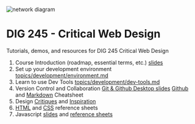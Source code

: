 
![network diagram](assets/img/logos/network-black-512sq-150x150.png)


# DIG 245 - Critical Web Design

Tutorials, demos, and resources for DIG 245 Critical Web Design




1. Course Introduction (roadmap, essential terms, etc.) [slides](https://docs.google.com/presentation/d/1OVCMHMfB_0gYgTtv2iMK_aCktJtCSRp1aRvH3T1W0JU/edit?usp=sharing)
1. Set up your development environment [topics/development/environment.md](topics/development/environment.md)
1. Learn to use Dev Tools [topics/development/dev-tools.md](topics/development/dev-tools.md)
1. Version Control and Collaboration [Git & Github Desktop slides](https://docs.google.com/presentation/d/1vtK6LoqwF4rQQZZy-ovuEgsYUwwMRXsqDVMOjAPSBt0/edit) [Github](https://github.github.com/training-kit/downloads/github-git-cheat-sheet.pdf) and [Markdown](https://guides.github.com/pdfs/markdown-cheatsheet-online.pdf) Cheatsheet
1. Design [Critiques](topics/design/web-design.md#design-critques) and [Inspiration](topics/design/web-design.md#design-inspiration)
1. [HTML](reference-sheets/html.md) and [CSS](reference-sheets/css.md) reference sheets
1. Javascript [slides](https://docs.google.com/presentation/d/1mTMY_jT3nVvrdE2JNrFNVsRBjnFFf90LhKB3W-2w3Fg/edit) and [reference sheets](reference-sheets/javascript.md)
